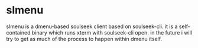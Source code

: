 # slmenu
slmenu is a dmenu-based soulseek client based on soulseek-cli. it is a self-contained binary which runs xterm with soulseek-cli open. in the future i will try to get as much of the process to happen within dmenu itself.
